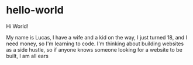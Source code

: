 # hello-world

Hi World!

My name is Lucas, I have a wife and a kid on the way, I just turned 18, and I need money, so I'm learning to code. 
I'm thinking about building websites as a side hustle, so if anyone knows someone looking for a website to be built, I am all ears
